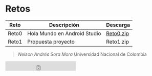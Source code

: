 <h1>Retos</h1>
<table>
  <thead>
    <tr>
      <th>Reto</th>
      <th>Descripción</th>
      <th>Descarga</th>
    </tr>
  </thead>
  <tbody>
    <tr>
      <td>Reto0</td>
      <td>Hola Mundo en Android Studio</td>
      <td><a href="https://github.com/nasoram/appsmoviles/edit/master/index.md">Reto0.zip</a></td>
    </tr>
    <tr>
      <td>Reto1</td>
      <td>Propuesta proyecto</td>
      <td>Reto1.zip</td>
    </tr>
  </tbody>
</table>

> _Nelson Andrés Sora Mora_
> Universidad Nacional de Colombia

<iframe src="https://ghbtns.com/github-btn.html?user=nasoram&type=follow&count=false&size=large" frameborder="0" scrolling="0" width="220px" height="30px"></iframe>
